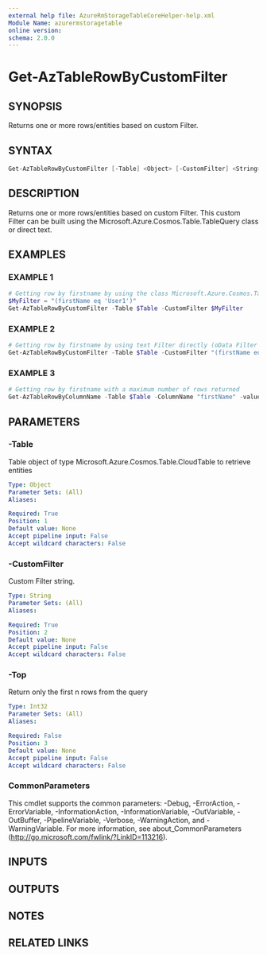 ```yaml
---
external help file: AzureRmStorageTableCoreHelper-help.xml
Module Name: azurermstoragetable
online version:
schema: 2.0.0
---
```


# Get-AzTableRowByCustomFilter

## SYNOPSIS
Returns one or more rows/entities based on custom Filter.

## SYNTAX

```powershell
Get-AzTableRowByCustomFilter [-Table] <Object> [-CustomFilter] <String> [[-Top] <Int32>] [<CommonParameters>]
```

## DESCRIPTION
Returns one or more rows/entities based on custom Filter.
This custom Filter can be
built using the Microsoft.Azure.Cosmos.Table.TableQuery class or direct text.

## EXAMPLES

### EXAMPLE 1
```powershell
# Getting row by firstname by using the class Microsoft.Azure.Cosmos.Table.TableQuery
$MyFilter = "(firstName eq 'User1')"
Get-AzTableRowByCustomFilter -Table $Table -CustomFilter $MyFilter
```

### EXAMPLE 2
```powershell
# Getting row by firstname by using text Filter directly (oData Filter format)
Get-AzTableRowByCustomFilter -Table $Table -CustomFilter "(firstName eq 'User1') and (lastName eq 'LastName1')"
```

### EXAMPLE 3
```powershell
# Getting row by firstname with a maximum number of rows returned
Get-AzTableRowByColumnName -Table $Table -ColumnName "firstName" -value "Paulo" -Operator Equal -Top 10
```

## PARAMETERS

### -Table
Table object of type Microsoft.Azure.Cosmos.Table.CloudTable to retrieve entities

```yaml
Type: Object
Parameter Sets: (All)
Aliases:

Required: True
Position: 1
Default value: None
Accept pipeline input: False
Accept wildcard characters: False
```

### -CustomFilter
Custom Filter string.

```yaml
Type: String
Parameter Sets: (All)
Aliases:

Required: True
Position: 2
Default value: None
Accept pipeline input: False
Accept wildcard characters: False
```

### -Top
Return only the first n rows from the query

```yaml
Type: Int32
Parameter Sets: (All)
Aliases:

Required: False
Position: 3
Default value: None
Accept pipeline input: False
Accept wildcard characters: False
```

### CommonParameters
This cmdlet supports the common parameters: -Debug, -ErrorAction, -ErrorVariable, -InformationAction, -InformationVariable, -OutVariable, -OutBuffer, -PipelineVariable, -Verbose, -WarningAction, and -WarningVariable. For more information, see about_CommonParameters (http://go.microsoft.com/fwlink/?LinkID=113216).

## INPUTS

## OUTPUTS

## NOTES

## RELATED LINKS
